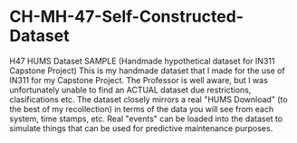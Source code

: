 # CH-MH-47-Self-Constructed-Dataset
H47 HUMS Dataset SAMPLE (Handmade hypothetical dataset for IN311 Capstone Project)
This is my handmade dataset that I made for the use of IN311 for my Capstone Project. The Professor is well aware, but I was unfortunately unable to find an ACTUAL dataset due restrictions, clasifications etc. The dataset closely mirrors a real "HUMS Download" (to the best of my recollection) in terms of the data you will see from each system, time stamps, etc. Real "events" can be loaded into the dataset to simulate things that can be used for predictive maintenance purposes.
